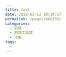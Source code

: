 ```yaml
---
title: test
date: 2022-02-13 18:14:17
permalink: /pages/e6e139/
categories:
  - 前端
  - 前端工具库
  - 动画
tags:
  - 
---
```

